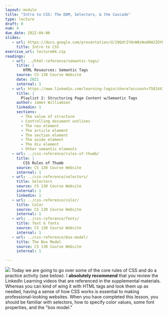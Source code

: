 ```yaml
---
layout: module
title: "Intro to CSS: The DOM, Selectors, & the Cascade"
type: lecture
draft: 0
num: 4
due_date: 2022-04-06
slides:
   - url: https://docs.google.com/presentation/d/19QdtIYOvW8zWuUKWJZOYQ_-64gHAcq9AaJMvCsQzHJw/edit?usp=sharing
     title: Intro to CSS
exercise_url: lecture04.zip
readings:
   - url: ../html-reference/semantic-tags/
     title: |
        HTML Resources: Semantic Tags
     source: CS 130 Course Website
     date: 2021
     internal: 1
   - url: https://www.linkedin.com/learning-login/share?account=75814418&forceAccount=false&redirect=https%3A%2F%2Fwww.linkedin.com%2Flearning%2Fcollections%2F6619359376476033024%3Ftrk%3Dshare_collection_url%26shareId%3DLVaYGFqTTRuu2HfhVke8MQ%253D%253D
     title: |
       Playlist 2: Structuring Page Content w/Semantic Tags 
     author: James Williamson
     linkedin: 1
     sections:
       - The value of structure
       - Controlling document outlines
       - The nav element
       - The article element
       - The section element
       - The aside element
       - The div element
       - Other semantic elements
   - url: ../css-reference/rules-of-thumb/
     title: |
        CSS Rules of Thumb
     source: CS 130 Course Website
     internal: 1
   - url: ../css-reference/selectors/
     title: Selectors
     source: CS 130 Course Website
     internal: 1
     linkedin: 1
   - url: ../css-reference/color/
     title: Color
     source: CS 130 Course Website
     internal: 1
   - url: ../css-reference/fonts/
     title: Text & fonts
     source: CS 130 Course Website
     internal: 1
   - url: ../css-reference/box-model/
     title: The Box Model
     source: CS 130 Course Website
     internal: 1

---
```




<img class="module-image" src="{{site.baseurl}}/assets/images/lectures/lecture04-css.png" /> Today we are going to go over some of the core rules of CSS and do a practice activity (see below). I **absolutely recommend** that you review the LinkedIn Learning videos that are referenced in the supplemental materials. Whereas you can kind of wing it with HTML tags and look them up as needed, having a sense of how CSS works is essential to making professional-looking websites. When you have completed this lesson, you should be familiar with selectors, how to specify color values, some font properties, and the "box model."